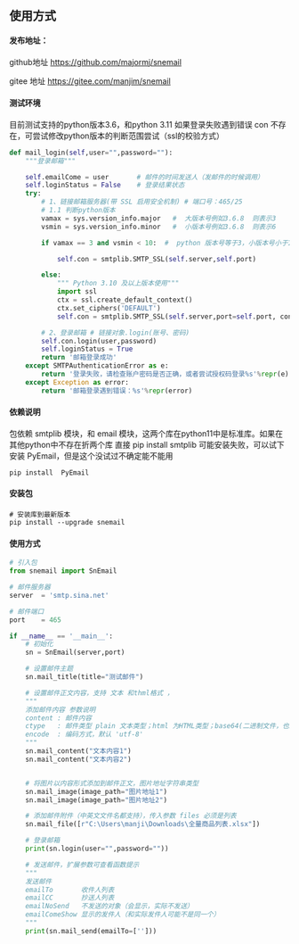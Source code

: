 ## 使用方式

#### 发布地址：

github地址  https://github.com/majormj/snemail

gitee 地址 https://gitee.com/manjim/snemail

#### 测试环境

目前测试支持的python版本3.6，和python 3.11
如果登录失败遇到错误 con 不存在，可尝试修改python版本的判断范围尝试（ssl的校验方式）

````python
def mail_login(self,user="",password=""):
    """登录邮箱"""

    self.emailCome = user       # 邮件的时间发送人（发邮件的时候调用）
    self.loginStatus = False    # 登录结果状态
    try:
        # 1、链接邮箱服务器(带 SSL 启用安全机制) # 端口号：465/25
        # 1.1 判断python版本
        vamax = sys.version_info.major   #  大版本号例如3.6.8  则表示3
        vsmin = sys.version_info.minor   #  小版本号例如3.6.8  则表示6

        if vamax == 3 and vsmin < 10:  #  python 版本号等于3，小版本号小于10

            self.con = smtplib.SMTP_SSL(self.server,self.port) 

        else:
            """ Python 3.10 及以上版本使用"""
            import ssl
            ctx = ssl.create_default_context()
            ctx.set_ciphers('DEFAULT')
            self.con = smtplib.SMTP_SSL(self.server,port=self.port, context = ctx)

        # 2、登录邮箱 # 链接对象.login(账号、密码)
        self.con.login(user,password) 
        self.loginStatus = True
        return '邮箱登录成功'
    except SMTPAuthenticationError as e:
        return '登录失败，请检查账户密码是否正确，或者尝试授权码登录%s'%repr(e)
    except Exception as error:
        return '邮箱登录遇到错误：%s'%repr(error)
````



#### 依赖说明

包依赖 smtplib 模块，和 email 模块，这两个库在python11中是标准库。如果在其他python中不存在折两个库
直接 pip install smtplib 可能安装失败，可以试下安装 PyEmail，但是这个没试过不确定能不能用

```shell
pip install  PyEmail
```

#### 安装包

```shell
# 安装库到最新版本
pip install --upgrade snemail
```

#### 使用方式

```python
# 引入包
from snemail import SnEmail

# 邮件服务器
server  = 'smtp.sina.net'

# 邮件端口
port    = 465

if __name__ == '__main__':
    # 初始化
    sn = SnEmail(server,port)

    # 设置邮件主题
    sn.mail_title(title="测试邮件")

    # 设置邮件正文内容，支持 文本 和thml格式 ，
    """
    添加邮件内容 参数说明
    content : 邮件内容
    ctype   : 邮件类型 plain 文本类型；html 为HTML类型；base64(二进制文件，也就是附件)
    encode  : 编码方式，默认 'utf-8'
    """
    sn.mail_content("文本内容1")
    sn.mail_content("文本内容2")


    # 将图片以内容形式添加到邮件正文，图片地址字符串类型
    sn.mail_image(image_path="图片地址1")
    sn.mail_image(image_path="图片地址2")

    # 添加邮件附件（中英文文件名都支持），传入参数 files 必须是列表
    sn.mail_file([r"C:\Users\manji\Downloads\全量商品列表.xlsx"])

    # 登录邮箱
    print(sn.login(user="",password=""))

    # 发送邮件，扩展参数可查看函数提示
    """
    发送邮件
    emailTo       收件人列表
    emailCC       抄送人列表
    emailNoSend   不发送的对象（会显示，实际不发送）
    emailComeShow 显示的发件人（和实际发件人可能不是同一个）
    """
    print(sn.mail_send(emailTo=['']))
```

